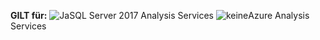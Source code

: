 **GILT für:** ![Ja](media/yes.png)SQL Server 2017 Analysis Services ![keine](media/no.png)Azure Analysis Services